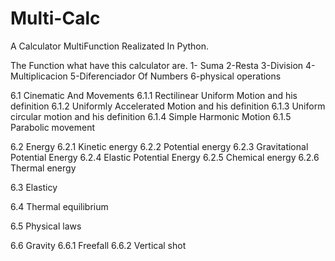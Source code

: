 # Multi-Calc
A Calculator MultiFunction Realizated In Python.

The Function what have this calculator are.
1- Suma
2-Resta
3-Division
4-Multiplicacion
5-Diferenciador Of Numbers
6-physical operations

6.1 Cinematic And Movements
  6.1.1 Rectilinear Uniform Motion and his definition
  6.1.2 Uniformly Accelerated Motion and his definition
  6.1.3 Uniform circular motion and his definition
  6.1.4 Simple Harmonic Motion
  6.1.5 Parabolic movement

6.2 Energy
  6.2.1 Kinetic energy
  6.2.2 Potential energy
  6.2.3 Gravitational Potential Energy
  6.2.4 Elastic Potential Energy
  6.2.5 Chemical energy
  6.2.6 Thermal energy

6.3 Elasticy

6.4 Thermal equilibrium

6.5 Physical laws


6.6 Gravity
  6.6.1 Freefall
  6.6.2 Vertical shot
